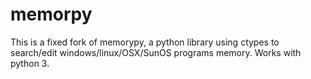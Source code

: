 # memorpy
This is a fixed fork of memorypy, a python library using ctypes to search/edit windows/linux/OSX/SunOS programs memory.
Works with python 3.
